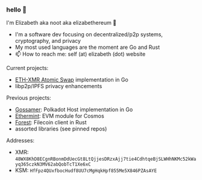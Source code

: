 ### hello 👋

<!--
**noot/noot** is a ✨ _special_ ✨ repository because its `README.md` (this file) appears on your GitHub profile.

Here are some ideas to get you started:

- 🔭 I’m currently working on ...
- 🌱 I’m currently learning ...
- 👯 I’m looking to collaborate on ...
- 🤔 I’m looking for help with ...
- 💬 Ask me about ...
- 📫 How to reach me: ...
- 😄 Pronouns: ...
- ⚡ Fun fact: ...
-->

I'm Elizabeth aka noot aka elizabethereum 🐀

- I'm a software dev focusing on decentralized/p2p systems, cryptography, and privacy
- My most used languages are the moment are Go and Rust
- 📫 How to reach me: self (at) elizabeth (dot) website

Current projects:
- [ETH-XMR Atomic Swap](https://github.com/AthanorLabs/atomic-swap) implementation in Go
- libp2p/IPFS privacy enhancements

Previous projects:
- [Gossamer](https://github.com/ChainSafe/gossamer): Polkadot Host implementation in Go
- [Ethermint](https://github.com/evmos/ethermint): EVM module for Cosmos
- [Forest](https://github.com/ChainSafe/forest): Filecoin client in Rust
- assorted libraries (see pinned repos)

Addresses:
- XMR: `48WX8KhD8ECgnRBonmDdUecGt8LtQjjesDRzxAjj7tie4CdhtqeBjSLWHhNKMc52kWayq365czkN3MV62abQobTcT1Xe6xC`
- KSM: `HfFpz4QUxfbocHudf8UU7cMgHqkHpf855Me5X846PZAsAYE`
